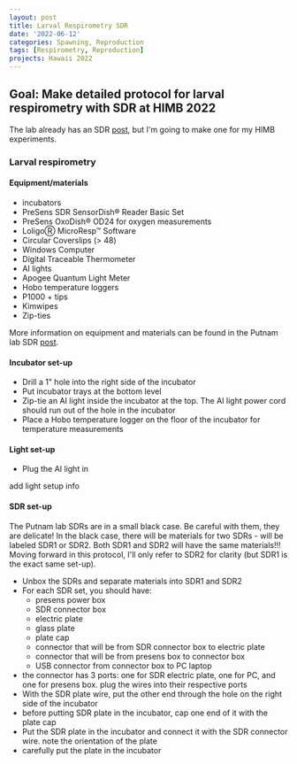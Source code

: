 ```yaml
---
layout: post
title: Larval Respirometry SDR
date: '2022-06-12'
categories: Spawning, Reproduction
tags: [Respirometry, Reproduction]
projects: Hawaii 2022
---
```


## Goal: Make detailed protocol for larval respirometry with SDR at HIMB 2022

The lab already has an SDR [post](https://github.com/Putnam-Lab/Lab_Management/blob/master/Lab_Resources/Equipment_Protocols/Respirometry_Protocol/SDR-Respirometry-Protocol.md), but I'm going to make one for my HIMB experiments. 

### Larval respirometry

#### Equipment/materials
- incubators 
- PreSens SDR SensorDish® Reader Basic Set 
- PreSens OxoDish® OD24 for oxygen measurements
- LoligoⓇ MicroResp™ Software 
- Circular Coverslips (> 48)
- Windows Computer
- Digital Traceable Thermometer
- AI lights
- Apogee Quantum Light Meter
- Hobo temperature loggers
- P1000 + tips
- Kimwipes
- Zip-ties

More information on equipment and materials can be found in the Putnam lab SDR [post](https://github.com/Putnam-Lab/Lab_Management/blob/master/Lab_Resources/Equipment_Protocols/Respirometry_Protocol/SDR-Respirometry-Protocol.md).

#### Incubator set-up

- Drill a 1" hole into the right side of the incubator
- Put incubator trays at the bottom level
- Zip-tie an AI light inside the incubator at the top. The AI light power cord should run out of the hole in the incubator
- Place a Hobo temperature logger on the floor of the incubator for temperature measurements

#### Light set-up

- Plug the AI light in

add light setup info

#### SDR set-up 

The Putnam lab SDRs are in a small black case. Be careful with them, they are delicate! In the black case, there will be materials for two SDRs - will be labeled SDR1 or SDR2. Both SDR1 and SDR2 will have the same materials!!! Moving forward in this protocol, I'll only refer to SDR2 for clarity (but SDR1 is the exact same set-up). 

- Unbox the SDRs and separate materials into SDR1 and SDR2
- For each SDR set, you should have:
	- presens power box
	- SDR connector box 
	- electric plate 
	- glass plate 
	- plate cap
	- connector that will be from SDR connector box to electric plate 
	- connector that will be from presens box to connector box
	- USB connector from connector box to PC laptop 
- the connector has 3 ports: one for SDR electric plate, one for PC, and one for presens box. plug the wires into their respective ports
- With the SDR plate wire, put the other end through the hole on the right side of the incubator 
- before putting SDR plate in the incubator, cap one end of it with the plate cap
- Put the SDR plate in the incubator and connect it with the SDR connector wire. note the orientation of the plate 
- carefully put the plate in the incubator 
